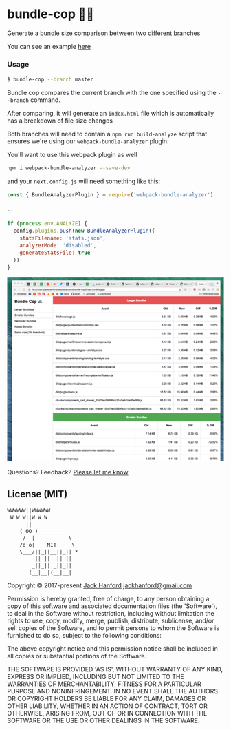# bundle-cop 👮‍♀️

Generate a bundle size comparison between two different branches

You can see an example [here](https://bundle-cop-dbgxvwjdtx.now.sh/)

### Usage
```sh
$ bundle-cop --branch master
```

Bundle cop compares the current branch with the one specified using the `--branch` command.

After comparing, it will generate an `index.html` file which is automatically has a breakdown of file size changes

Both branches will need to contain a `npm run build-analyze` script that ensures we're using our `webpack-bundle-analyzer` plugin.

You'll want to use this webpack plugin as well

```sh
npm i webpack-bundle-analyzer --save-dev
```

and your `next.config.js` will need something like this:

```js
const { BundleAnalyzerPlugin } = require('webpack-bundle-analyzer')

..

if (process.env.ANALYZE) {
  config.plugins.push(new BundleAnalyzerPlugin({
    statsFilename: 'stats.json',
    analyzerMode: 'disabled',
    generateStatsFile: true
  ))
}
```

![preview](https://github.com/hanford/bundle-cop/blob/master/preview.png)

Questions? Feedback? [Please let me know](https://github.com/hanford/bundle-cop/issues/new)

## License (MIT)

```
WWWWWW||WWWWWW
 W W W||W W W
      ||
    ( OO )__________
     /  |           \
    /o o|    MIT     \
    \___/||_||__||_|| *
         || ||  || ||
        _||_|| _||_||
       (__|__|(__|__|
```
Copyright © 2017-present [Jack Hanford](http://jackhanford.com) jackhanford@gmail.com

Permission is hereby granted, free of charge, to any person obtaining a copy of this software and associated documentation files (the 'Software'), to deal in the Software without restriction, including without limitation the rights to use, copy, modify, merge, publish, distribute, sublicense, and/or sell copies of the Software, and to permit persons to whom the Software is furnished to do so, subject to the following conditions:

The above copyright notice and this permission notice shall be included in all copies or substantial portions of the Software.

THE SOFTWARE IS PROVIDED 'AS IS', WITHOUT WARRANTY OF ANY KIND, EXPRESS OR IMPLIED, INCLUDING BUT NOT LIMITED TO THE WARRANTIES OF MERCHANTABILITY, FITNESS FOR A PARTICULAR PURPOSE AND NONINFRINGEMENT. IN NO EVENT SHALL THE AUTHORS OR COPYRIGHT HOLDERS BE LIABLE FOR ANY CLAIM, DAMAGES OR OTHER LIABILITY, WHETHER IN AN ACTION OF CONTRACT, TORT OR OTHERWISE, ARISING FROM, OUT OF OR IN CONNECTION WITH THE SOFTWARE OR THE USE OR OTHER DEALINGS IN THE SOFTWARE.
